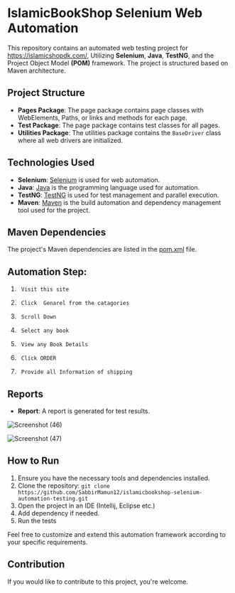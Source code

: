 # IslamicBookShop Selenium Web Automation

This repository contains an automated web testing project for https://islamicshopdk.com/, Utilizing **Selenium**, **Java**, **TestNG**, and the Project Object Model **(POM)** framework. The project is structured based on Maven architecture.

## Project Structure

- **Pages Package**: The page package contains page classes with WebElements, Paths, or links and methods for each page.
- **Test Package**: The page package contains test classes for all pages.
- **Utilities Package**: The utilities package contains the `BaseDriver` class where all web drivers are initialized.

## Technologies Used

- **Selenium**: [Selenium](https://www.selenium.dev/) is used for web automation.
- **Java**: [Java](https://www.java.com/) is the programming language used for automation.
- **TestNG**: [TestNG](https://testng.org/) is used for test management and parallel execution.
- **Maven**: [Maven](https://maven.apache.org/) is the build automation and dependency management tool used for the project.

## Maven Dependencies

The project's Maven dependencies are listed in the [pom.xml](./pom.xml) file.

## Automation Step:

1.      Visit this site
2.      Click  Genarel from the catagories
3.      Scroll Down 
4.      Select any book
5.      View any Book Details
6.      Click ORDER 
7.      Provide all Information of shipping


## Reports

- **Report**: A report is generated for test results.
  
![Screenshot (46)](https://github.com/SabbirMamun12/islamicbookshop-selenium-automation-testing/assets/149684228/9bf9a2c1-ed7a-42aa-aef9-b02e92b7d6ca)

![Screenshot (47)](https://github.com/SabbirMamun12/islamicbookshop-selenium-automation-testing/assets/149684228/88bfe95e-546d-43f8-bbc7-7cbb8062e6fc)

## How to Run

1. Ensure you have the necessary tools and dependencies installed.
2. Clone the repository: `git clone https://github.com/SabbirMamun12/islamicbookshop-selenium-automation-testing.git`
3. Open the project in an IDE (Intellij, Eclipse etc.)
4. Add dependency if needed.
5. Run the tests

Feel free to customize and extend this automation framework according to your specific requirements.

## Contribution

If you would like to contribute to this project, you're welcome.
